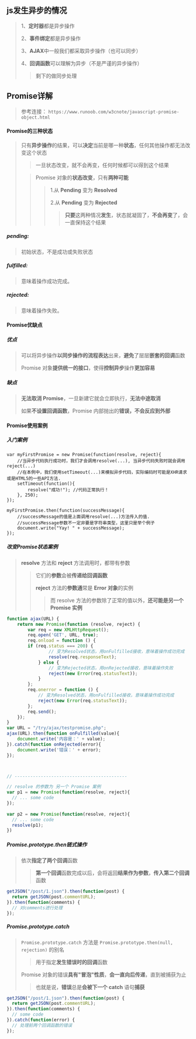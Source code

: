 ## js发生异步的情况

> 1、**定时器**都是异步操作
>
> 2、**事件绑定**都是异步操作
>
> 3、**AJAX**中一般我们都采取异步操作（也可以同步）
>
> 4、**回调函数**可以理解为异步（不是严谨的异步操作）
>
> > 剩下的做同步处理



## Promise详解

> 参考连接： `https://www.runoob.com/w3cnote/javascript-promise-object.html`

#### Promise的三种状态

> 只有**异步操作**的结果，可以**决定**当前是哪一种**状态**，任何其他操作都无法改变这个状态
>
> > 一旦状态改变，就不会再变，任何时候都可以得到这个结果
>
> > Promise 对象的**状态改变**，只有**两种可能**
> >
> > > 1.从 **Pending** 变为 **Resolved** 
> > >
> > > 2.从 **Pending** 变为 **Rejected**
> > >
> > > > **只要**这两种情况**发生**，状态就凝固了，**不会再变**了，会一直保持这个结果

##### pending:

> 初始状态，不是成功或失败状态

##### fulfilled: 

> 意味着操作成功完成。

##### rejected: 

> 意味着操作失败。



#### Promise优缺点

##### 优点

> 可以将异步操作**以同步操作的流程表达**出来，**避免**了层层**嵌套的回调**函数
>
> Promise 对象**提供统一的接口**，使得**控制异步**操作**更加容易**

##### 缺点

> **无法取消 Promise**，一旦新建它就会立即执行，**无法中途取消**
>
> 如果**不设置回调函数**，Promise 内部抛出的**错误，不会反应到外部**



#### Promise使用案例

##### 入门案例

```JS
var myFirstPromise = new Promise(function(resolve, reject){
    //当异步代码执行成功时，我们才会调用resolve(...), 当异步代码失败时就会调用reject(...)
    //在本例中，我们使用setTimeout(...)来模拟异步代码，实际编码时可能是XHR请求或是HTML5的一些API方法.
    setTimeout(function(){
        resolve("成功!"); //代码正常执行！
    }, 250);
});
 
myFirstPromise.then(function(successMessage){
    //successMessage的值是上面调用resolve(...)方法传入的值.
    //successMessage参数不一定非要是字符串类型，这里只是举个例子
    document.write("Yay! " + successMessage);
});
```

##### 改变Promise状态案例

> **resolve** 方法和 **reject** 方法调用时，都带有参数
>
> > 它们的**参数**会被**传递给回调函数**
> >
> > **reject** 方法的**参数通**常是 **Error 对象**的实例
> >
> > > 而 resolve 方法的参数除了正常的值以外，**还可能是另一个 Promise 实例**

```js
function ajax(URL) {
	return new Promise(function (resolve, reject) {
		var req = new XMLHttpRequest(); 
		req.open('GET', URL, true);
		req.onload = function () {
		if (req.status === 200) { 
         		// 变为Resolved状态，用onFulfilled接收，意味着操作成功完成
				resolve(req.responseText);
			} else {
                // 变为Rejected状态，用onRejected接收，意味着操作失败
				reject(new Error(req.statusText));
			} 
		};
		req.onerror = function () {
            // 变为Resolved状态，用onFulfilled接收，意味着操作成功完成
            reject(new Error(req.statusText));
		};
		req.send(); 
	});
}
var URL = "/try/ajax/testpromise.php"; 
ajax(URL).then(function onFulfilled(value){
	document.write('内容是：' + value); 
}).catch(function onRejected(error){
	document.write('错误：' + error); 
});



// -------------------------------------------

// resolve 的参数为 另一个 Promise 案例
var p1 = new Promise(function(resolve, reject){
  // ... some code
});
 
var p2 = new Promise(function(resolve, reject){
  // ... some code
  resolve(p1);
})
```

##### Promise.prototype.then链式操作

> 依次**指定了两个回调**函数
>
> > **第一个回调**函数完成以后，会将返回**结果作为参数**，**传入第二个回调**函数

```js
getJSON("/post/1.json").then(function(post) {
  return getJSON(post.commentURL);
}).then(function(comments) {
  // 对comments进行处理
});
```

##### Promise.prototype.catch

> `Promise.prototype.catch` 方法是 `Promise.prototype.then(null, rejection)` 的别名
>
> > 用于指定**发生错误时的回调**函数
>
> Promise 对象的错误**具有"冒泡"性质**，**会一直向后传递**，直到被捕获为止
>
> > 也就是说，**错误**总是**会被下一个 catch** 语句**捕获**

```js
getJSON("/post/1.json").then(function(post) {
  return getJSON(post.commentURL);
}).then(function(comments) {
  // some code
}).catch(function(error) {
  // 处理前两个回调函数的错误
});
```





